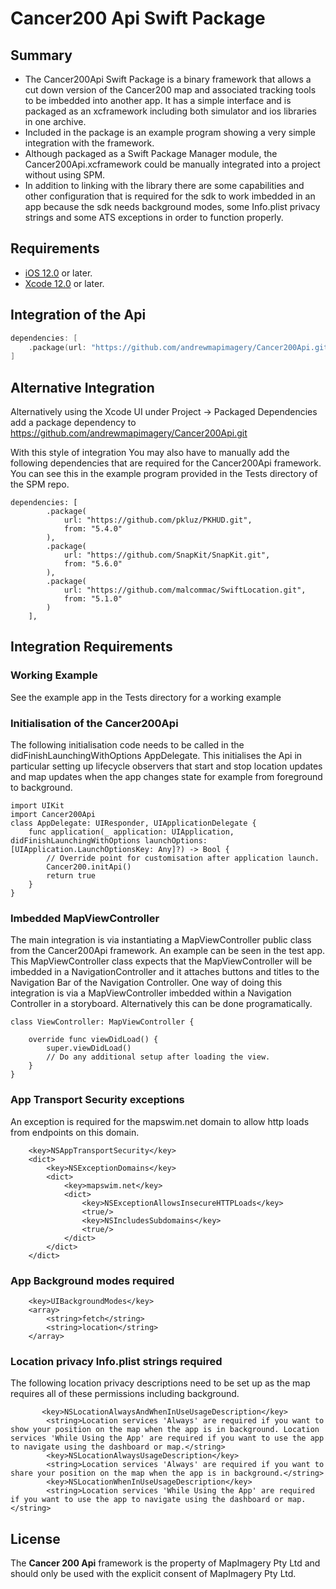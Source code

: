 # Cancer200 Api Swift Package

## Summary
* The Cancer200Api Swift Package is a binary framework that allows a cut down version of the Cancer200 map and associated tracking tools to be imbedded into another app. It has a simple interface and is packaged as an xcframework including both simulator and ios libraries in one archive.
* Included in the package is an example program showing a very simple integration with the framework.
* Although packaged as a Swift Package Manager module, the Cancer200Api.xcframework could be manually integrated into a project without using SPM.
* In addition to linking with the library there are some capabilities and other configuration that is required for the sdk to work imbedded in an app because the sdk needs background modes, some Info.plist privacy strings and some ATS exceptions in order to function properly.


## Requirements
* [iOS 12.0](https://wikipedia.org/wiki/IOS_12) or later.
* [Xcode 12.0](https://developer.apple.com/xcode) or later.

## Integration of the Api
```swift
dependencies: [
    .package(url: "https://github.com/andrewmapimagery/Cancer200Api.git", .upToNextMinor(from: "2022.0.0"))
]
```

## Alternative Integration
Alternatively using the Xcode UI under Project -> Packaged Dependencies add a package dependency to https://github.com/andrewmapimagery/Cancer200Api.git

With this style of integration You may also have to manually add the following dependencies that are required for the Cancer200Api framework.  You can see this in the example program provided in the Tests directory of the SPM repo.

```
dependencies: [
        .package(
            url: "https://github.com/pkluz/PKHUD.git",
            from: "5.4.0"
        ),
        .package(
            url: "https://github.com/SnapKit/SnapKit.git",
            from: "5.6.0"
        ),
        .package(
            url: "https://github.com/malcommac/SwiftLocation.git",
            from: "5.1.0"
        )
    ],
```

## Integration Requirements

### Working Example
See the example app in the Tests directory for a working example


### Initialisation of the Cancer200Api
The following initialisation code needs to be called in the didFinishLaunchingWithOptions AppDelegate. This initialises the Api in particular setting up lifecycle observers that start and stop location updates and map updates when the app changes state for example from foreground to background.


```
import UIKit
import Cancer200Api
class AppDelegate: UIResponder, UIApplicationDelegate {
    func application(_ application: UIApplication, didFinishLaunchingWithOptions launchOptions: [UIApplication.LaunchOptionsKey: Any]?) -> Bool {
        // Override point for customisation after application launch.
        Cancer200.initApi()
        return true
    }
}
```

### Imbedded MapViewController
The main integration is via instantiating a MapViewController public class from the Cancer200Api framework.  An example can be seen in the test app. This MapViewController class expects that the MapViewController will be imbedded in a NavigationController and it attaches buttons and titles to the Navigation Bar of the Navigation Controller. One way of doing this integration is via a MapViewController imbedded within a Navigation Controller in a storyboard.  Alternatively this can be done programatically. 

```
class ViewController: MapViewController {

    override func viewDidLoad() {
        super.viewDidLoad()
        // Do any additional setup after loading the view.
    }
}
```

### App Transport Security exceptions
An exception is required for the mapswim.net domain to allow http loads from endpoints on this domain.

```
	<key>NSAppTransportSecurity</key>
	<dict>
		<key>NSExceptionDomains</key>
		<dict>
			<key>mapswim.net</key>
			<dict>
				<key>NSExceptionAllowsInsecureHTTPLoads</key>
				<true/>
				<key>NSIncludesSubdomains</key>
				<true/>
			</dict>
		</dict>
	</dict>
```


### App Background modes required

```
	<key>UIBackgroundModes</key>
	<array>
		<string>fetch</string>
		<string>location</string>
	</array>
```


### Location privacy Info.plist strings required
The following location privacy descriptions need to be set up as the map requires all of these permissions including background.

```
       <key>NSLocationAlwaysAndWhenInUseUsageDescription</key>
        <string>Location services 'Always' are required if you want to show your position on the map when the app is in background. Location services 'While Using the App' are required if you want to use the app to navigate using the dashboard or map.</string>
        <key>NSLocationAlwaysUsageDescription</key>
        <string>Location services 'Always' are required if you want to share your position on the map when the app is in background.</string>
        <key>NSLocationWhenInUseUsageDescription</key>
        <string>Location services 'While Using the App' are required if you want to use the app to navigate using the dashboard or map.</string>
```


## License
The **Cancer 200 Api** framework is the property of MapImagery Pty Ltd and should only be used with the explicit consent of MapImagery Pty Ltd.
